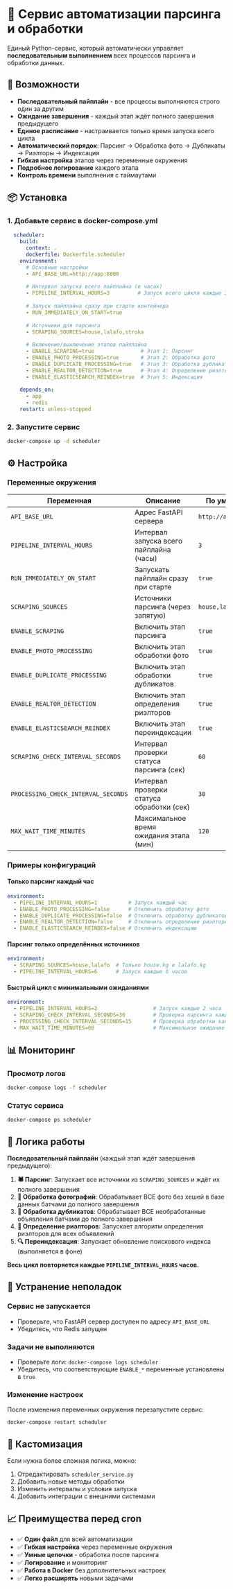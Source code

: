 # 🤖 Сервис автоматизации парсинга и обработки

Единый Python-сервис, который автоматически управляет **последовательным выполнением** всех процессов парсинга и обработки данных.

## 🚀 Возможности

- **Последовательный пайплайн** - все процессы выполняются строго один за другим
- **Ожидание завершения** - каждый этап ждёт полного завершения предыдущего
- **Единое расписание** - настраивается только время запуска всего цикла
- **Автоматический порядок**: Парсинг → Обработка фото → Дубликаты → Риэлторы → Индексация
- **Гибкая настройка** этапов через переменные окружения
- **Подробное логирование** каждого этапа
- **Контроль времени** выполнения с таймаутами

## 📦 Установка

### 1. Добавьте сервис в docker-compose.yml

```yaml
  scheduler:
    build:
      context: .
      dockerfile: Dockerfile.scheduler
    environment:
      # Основные настройки
      - API_BASE_URL=http://app:8000
      
      # Интервал запуска всего пайплайна (в часах)
      - PIPELINE_INTERVAL_HOURS=3         # Запуск всего цикла каждые 3 часа
      
      # Запуск пайплайна сразу при старте контейнера
      - RUN_IMMEDIATELY_ON_START=true
      
      # Источники для парсинга
      - SCRAPING_SOURCES=house,lalafo,stroka
      
      # Включение/выключение этапов пайплайна
      - ENABLE_SCRAPING=true               # Этап 1: Парсинг
      - ENABLE_PHOTO_PROCESSING=true       # Этап 2: Обработка фото
      - ENABLE_DUPLICATE_PROCESSING=true   # Этап 3: Обработка дубликатов
      - ENABLE_REALTOR_DETECTION=true      # Этап 4: Определение риэлторов
      - ENABLE_ELASTICSEARCH_REINDEX=true  # Этап 5: Индексация
      
    depends_on:
      - app
      - redis
    restart: unless-stopped
```

### 2. Запустите сервис

```bash
docker-compose up -d scheduler
```

## ⚙️ Настройка

### Переменные окружения

| Переменная | Описание | По умолчанию |
|------------|----------|--------------|
| `API_BASE_URL` | Адрес FastAPI сервера | `http://app:8000` |
| `PIPELINE_INTERVAL_HOURS` | Интервал запуска всего пайплайна (часы) | `3` |
| `RUN_IMMEDIATELY_ON_START` | Запускать пайплайн сразу при старте | `true` |
| `SCRAPING_SOURCES` | Источники парсинга (через запятую) | `house,lalafo,stroka` |
| `ENABLE_SCRAPING` | Включить этап парсинга | `true` |
| `ENABLE_PHOTO_PROCESSING` | Включить этап обработки фото | `true` |
| `ENABLE_DUPLICATE_PROCESSING` | Включить этап обработки дубликатов | `true` |
| `ENABLE_REALTOR_DETECTION` | Включить этап определения риэлторов | `true` |
| `ENABLE_ELASTICSEARCH_REINDEX` | Включить этап переиндексации | `true` |
| `SCRAPING_CHECK_INTERVAL_SECONDS` | Интервал проверки статуса парсинга (сек) | `60` |
| `PROCESSING_CHECK_INTERVAL_SECONDS` | Интервал проверки статуса обработки (сек) | `30` |
| `MAX_WAIT_TIME_MINUTES` | Максимальное время ожидания этапа (мин) | `120` |

### Примеры конфигураций

#### Только парсинг каждый час
```yaml
environment:
  - PIPELINE_INTERVAL_HOURS=1          # Запуск каждый час
  - ENABLE_PHOTO_PROCESSING=false      # Отключить обработку фото
  - ENABLE_DUPLICATE_PROCESSING=false  # Отключить обработку дубликатов
  - ENABLE_REALTOR_DETECTION=false     # Отключить определение риэлторов
  - ENABLE_ELASTICSEARCH_REINDEX=false # Отключить индексацию
```

#### Парсинг только определённых источников
```yaml
environment:
  - SCRAPING_SOURCES=house,lalafo  # Только house.kg и lalafo.kg
  - PIPELINE_INTERVAL_HOURS=6      # Запуск каждые 6 часов
```

#### Быстрый цикл с минимальными ожиданиями
```yaml
environment:
  - PIPELINE_INTERVAL_HOURS=2                  # Запуск каждые 2 часа
  - SCRAPING_CHECK_INTERVAL_SECONDS=30         # Проверка парсинга каждые 30 сек
  - PROCESSING_CHECK_INTERVAL_SECONDS=15       # Проверка обработки каждые 15 сек
  - MAX_WAIT_TIME_MINUTES=60                   # Максимальное ожидание 60 минут
```

## 📊 Мониторинг

### Просмотр логов
```bash
docker-compose logs -f scheduler
```

### Статус сервиса
```bash
docker-compose ps scheduler
```

## 🔄 Логика работы

**Последовательный пайплайн** (каждый этап ждёт завершения предыдущего):

1. **🕷️ Парсинг**: Запускает все источники из `SCRAPING_SOURCES` и ждёт их полного завершения
2. **📸 Обработка фотографий**: Обрабатывает ВСЕ фото без хешей в базе данных батчами до полного завершения
3. **🔄 Обработка дубликатов**: Обрабатывает ВСЕ необработанные объявления батчами до полного завершения
4. **🏢 Определение риэлторов**: Запускает алгоритм определения риэлторов для всех объявлений
5. **🔍 Переиндексация**: Запускает обновление поискового индекса (выполняется в фоне)

**Весь цикл повторяется каждые `PIPELINE_INTERVAL_HOURS` часов.**

## 🐛 Устранение неполадок

### Сервис не запускается
- Проверьте, что FastAPI сервер доступен по адресу `API_BASE_URL`
- Убедитесь, что Redis запущен

### Задачи не выполняются
- Проверьте логи: `docker-compose logs scheduler`
- Убедитесь, что соответствующие `ENABLE_*` переменные установлены в `true`

### Изменение настроек
После изменения переменных окружения перезапустите сервис:
```bash
docker-compose restart scheduler
```

## 🔧 Кастомизация

Если нужна более сложная логика, можно:

1. Отредактировать `scheduler_service.py`
2. Добавить новые методы обработки
3. Изменить интервалы и условия запуска
4. Добавить интеграции с внешними системами

## 📈 Преимущества перед cron

- ✅ **Один файл** для всей автоматизации
- ✅ **Гибкая настройка** через переменные окружения
- ✅ **Умные цепочки** - обработка после парсинга
- ✅ **Логирование** и мониторинг
- ✅ **Работа в Docker** без дополнительных настроек
- ✅ **Легко расширять** новыми задачами 